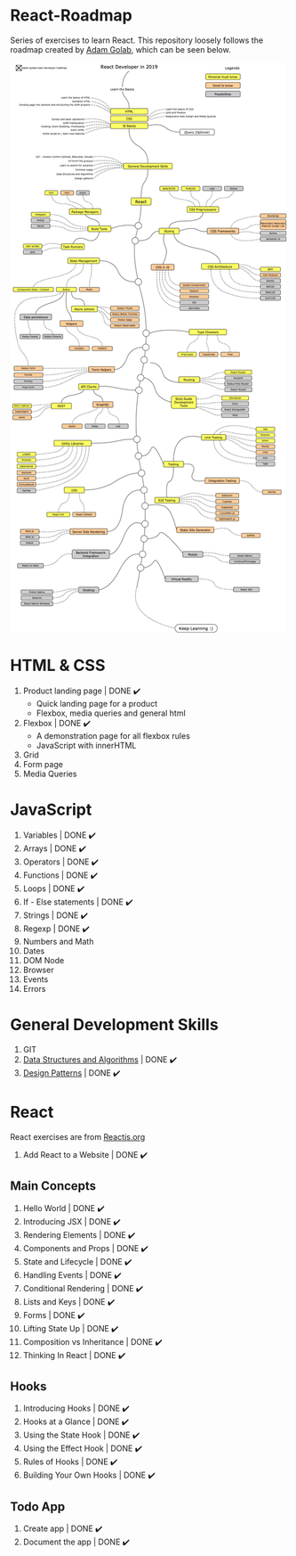 # React-Roadmap
Series of exercises to learn React. This repository loosely follows the roadmap created by 
[Adam Golab](https://github.com/adam-golab/react-developer-roadmap), which can be seen below.

![alt text](https://github.com/adam-golab/react-developer-roadmap/blob/master/roadmap.png "React Roadmap")

# HTML & CSS
1. Product landing page | DONE :heavy_check_mark:
    - Quick landing page for a product
    - Flexbox, media queries and general html
2. Flexbox | DONE :heavy_check_mark:
    - A demonstration page for all flexbox rules
    - JavaScript with innerHTML
3. Grid
5. Form page
6. Media Queries

# JavaScript
1. Variables | DONE :heavy_check_mark:
2. Arrays | DONE :heavy_check_mark:
3. Operators | DONE :heavy_check_mark:
4. Functions | DONE :heavy_check_mark:
5. Loops | DONE :heavy_check_mark:
6. If - Else statements | DONE :heavy_check_mark:
7. Strings | DONE :heavy_check_mark:
8. Regexp | DONE :heavy_check_mark:
9. Numbers and Math
10. Dates
11. DOM Node
12. Browser
13. Events
14. Errors

# General Development Skills
1. GIT
2. [Data Structures and Algorithms](https://github.com/Mahamurahti/DataStructures-Algorithms-Exercises) | DONE :heavy_check_mark:
3. [Design Patterns](https://github.com/Mahamurahti/DesignPattern-Exercises) | DONE :heavy_check_mark:

# React
React exercises are from [Reactjs.org](https://reactjs.org/docs/getting-started.html)
1. Add React to a Website | DONE :heavy_check_mark:

## Main Concepts
1. Hello World | DONE :heavy_check_mark:
2. Introducing JSX | DONE :heavy_check_mark:
3. Rendering Elements | DONE :heavy_check_mark:
4. Components and Props | DONE :heavy_check_mark:
5. State and Lifecycle | DONE :heavy_check_mark:
6. Handling Events | DONE :heavy_check_mark:
7. Conditional Rendering | DONE :heavy_check_mark:
8. Lists and Keys | DONE :heavy_check_mark:
9. Forms | DONE :heavy_check_mark:
10. Lifting State Up | DONE :heavy_check_mark:
11. Composition vs Inheritance | DONE :heavy_check_mark:
12. Thinking In React | DONE :heavy_check_mark:

## Hooks
1. Introducing Hooks | DONE :heavy_check_mark:
2. Hooks at a Glance | DONE :heavy_check_mark:
3. Using the State Hook | DONE :heavy_check_mark:
4. Using the Effect Hook | DONE :heavy_check_mark:
5. Rules of Hooks | DONE :heavy_check_mark:
6. Building Your Own Hooks | DONE :heavy_check_mark:

## Todo App
1. Create app | DONE :heavy_check_mark:
2. Document the app | DONE :heavy_check_mark: